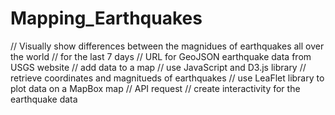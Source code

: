 # Mapping_Earthquakes
// Visually show differences between the magnidues of earthquakes all over the world 
    // for the last 7 days
// URL for GeoJSON earthquake data from USGS website
    // add data to a map
// use JavaScript and D3.js library
    // retrieve coordinates and magnitueds of earthquakes
// use LeaFlet library to plot data on a MapBox map
    // API request
    // create interactivity for the earthquake data